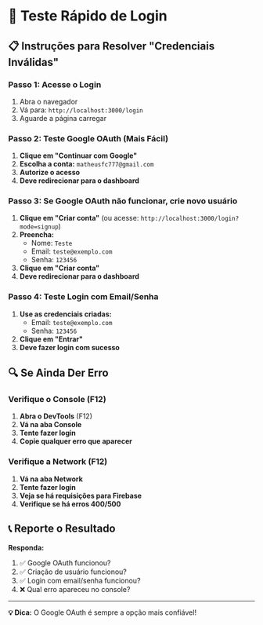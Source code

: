 # 🚀 Teste Rápido de Login

## 📋 Instruções para Resolver "Credenciais Inválidas"

### **Passo 1: Acesse o Login**
1. Abra o navegador
2. Vá para: `http://localhost:3000/login`
3. Aguarde a página carregar

### **Passo 2: Teste Google OAuth (Mais Fácil)**
1. **Clique em "Continuar com Google"**
2. **Escolha a conta:** `matheusfc777@gmail.com`
3. **Autorize o acesso**
4. **Deve redirecionar para o dashboard**

### **Passo 3: Se Google OAuth não funcionar, crie novo usuário**
1. **Clique em "Criar conta"** (ou acesse: `http://localhost:3000/login?mode=signup`)
2. **Preencha:**
   - Nome: `Teste`
   - Email: `teste@exemplo.com`
   - Senha: `123456`
3. **Clique em "Criar conta"**
4. **Deve redirecionar para o dashboard**

### **Passo 4: Teste Login com Email/Senha**
1. **Use as credenciais criadas:**
   - Email: `teste@exemplo.com`
   - Senha: `123456`
2. **Clique em "Entrar"**
3. **Deve fazer login com sucesso**

## 🔍 Se Ainda Der Erro

### **Verifique o Console (F12)**
1. **Abra o DevTools** (F12)
2. **Vá na aba Console**
3. **Tente fazer login**
4. **Copie qualquer erro que aparecer**

### **Verifique a Network (F12)**
1. **Vá na aba Network**
2. **Tente fazer login**
3. **Veja se há requisições para Firebase**
4. **Verifique se há erros 400/500**

## 📞 Reporte o Resultado

**Responda:**
1. ✅ Google OAuth funcionou?
2. ✅ Criação de usuário funcionou?
3. ✅ Login com email/senha funcionou?
4. ❌ Qual erro apareceu no console?

---

**💡 Dica:** O Google OAuth é sempre a opção mais confiável!
